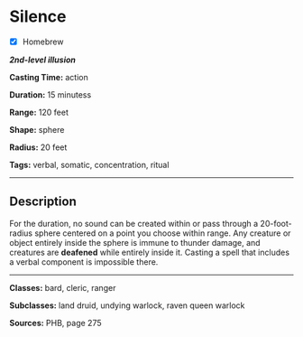 # Silence

- [x] Homebrew

***2nd-level illusion***

**Casting Time:** action

**Duration:** 15 minutess

**Range:** 120 feet

**Shape:** sphere

**Radius:** 20 feet

**Tags:** verbal, somatic, concentration, ritual

---

## Description
For the duration, no sound can be created within or pass through a 20-foot-radius sphere centered on a point you choose within range. Any creature or object entirely inside the sphere is immune to thunder damage, and creatures are **deafened** while entirely inside it. Casting a spell that includes a verbal component is impossible there.

---

**Classes:** bard, cleric, ranger

**Subclasses:** land druid, undying warlock, raven queen warlock

**Sources:** PHB, page 275
